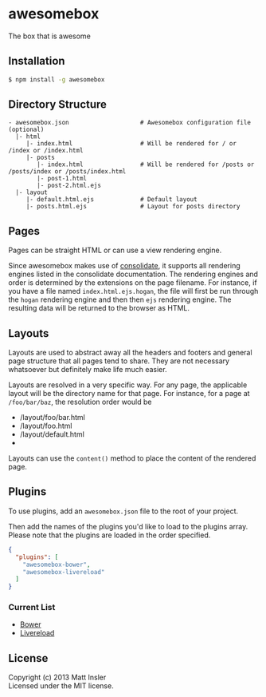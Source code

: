 # awesomebox

The box that is awesome

## Installation

```bash
$ npm install -g awesomebox
```

## Directory Structure

```
- awesomebox.json                    # Awesomebox configuration file (optional)
  |- html
     |- index.html                   # Will be rendered for / or /index or /index.html
     |- posts
        |- index.html                # Will be rendered for /posts or /posts/index or /posts/index.html
        |- post-1.html
        |- post-2.html.ejs
  |- layout
     |- default.html.ejs             # Default layout
     |- posts.html.ejs               # Layout for posts directory
```

## Pages

Pages can be straight HTML or can use a view rendering engine.

Since awesomebox makes use of [consolidate](https://npmjs.org/package/consolidate), it supports all rendering
engines listed in the consolidate documentation.  The rendering engines and order is determined by the extensions
on the page filename.  For instance, if you have a file named `index.html.ejs.hogan`, the file will first be
run through the `hogan` rendering engine and then then `ejs` rendering engine.  The resulting data will be returned
to the browser as HTML.

## Layouts

Layouts are used to abstract away all the headers and footers and general page structure that all pages tend to
share.  They are not necessary whatsoever but definitely make life much easier.

Layouts are resolved in a very specific way.  For any page, the applicable layout will be the directory name for
that page.  For instance, for a page at `/foo/bar/baz`, the resolution order would be
- /layout/foo/bar.html
- /layout/foo.html
- /layout/default.html
- <No Layout>

Layouts can use the `content()` method to place the content of the rendered page.

## Plugins

To use plugins, add an `awesomebox.json` file to the root of your project.

Then add the names of the plugins you'd like to load to the plugins array.  Please note that the plugins are loaded in the order specified.

```json
{
  "plugins": [
    "awesomebox-bower",
    "awesomebox-livereload"
  ]
}
```

### Current List

- [Bower](https://github.com/mattinsler/awesomebox-bower)
- [Livereload](https://github.com/mattinsler/awesomebox-livereload)

## License
Copyright (c) 2013 Matt Insler  
Licensed under the MIT license.
